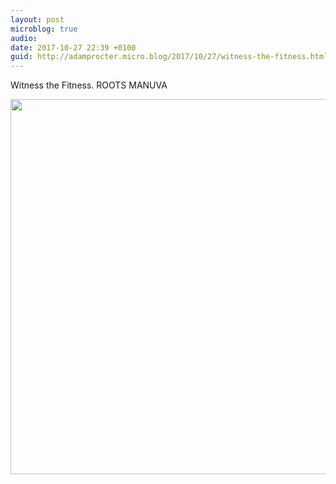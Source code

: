```yaml
---
layout: post
microblog: true
audio: 
date: 2017-10-27 22:39 +0100
guid: http://adamprocter.micro.blog/2017/10/27/witness-the-fitness.html
---
```

Witness the Fitness. ROOTS MANUVA

<img src="http://discursive.adamprocter.co.uk/uploads/2017/6c56223841.jpg" width="600" height="600" />
